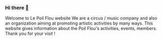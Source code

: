 ### Hi there 👋
Welcome to Le Poil Flou website
We are a circus / music company and also an organization aiming at promoting artistic activities by many ways.
This website gives information about the Poil Flou's activities, events, members.
Thank you for your visit !

